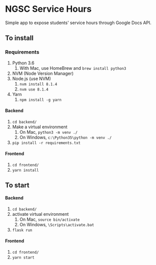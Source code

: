 # NGSC Service Hours
Simple app to expose students' service hours through Google Docs API.

## To install

### Requirements
1. Python 3.6
    1. With Mac, use HomeBrew and `brew install python3`
1. NVM (Node Version Manager) 
1. Node.js (use NVM)
    1. `nvm install 8.1.4`
    1. `nvm use 8.1.4`
1. Yarn
    1. `npm install -g yarn`

#### Backend
1. `cd backend/`
1. Make a virtual environment
    1. On Mac, `python3 -m venv ./`
    1. On Windows, `c:\Python35\python -m venv ./` 
1. `pip install -r requirements.txt`

#### Frontend
1. `cd frontend/`
1. `yarn install`

## To start

#### Backend
1. `cd backend/`
1. activate virtual environment
    1. On Mac, `source bin/activate`
    1. On Windows, `\Scripts\activate.bat`
1. `flask run`

#### Frontend
1. `cd frontend/`
1. `yarn start`
